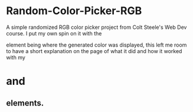 # Random-Color-Picker-RGB
A simple randomized RGB color picker project from Colt Steele's Web Dev course. I put my own spin on it with the <p> element being where the generated color was displayed,
this left me room to have a short explanation on the page of what it did and how it worked with my <h1> and <h2> elements.
